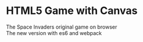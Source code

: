 # HTML5 Game with Canvas

The Space Invaders original game on browser  
The new version with es6 and webpack
